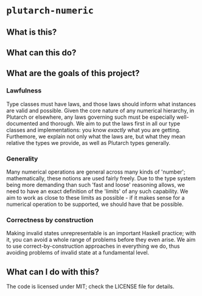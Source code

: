 # `plutarch-numeric`

## What is this?

## What can this do?

## What are the goals of this project?

### Lawfulness

Type classes must have laws, and those laws should inform what instances are
valid and possible. Given the core nature of any numerical hierarchy, in
Plutarch or elsewhere, any laws governing such must be especially well-documented 
and thorough. We aim to put the laws first in all our type classes and
implementations: you know _exactly_ what you are getting. Furthemore, we explain
not only what the laws are, but what they mean relative the types we provide, as
well as Plutarch types generally.

### Generality

Many numerical operations are general across many kinds of 'number';
mathematically, these notions are used fairly freely. Due to the type system
being more demanding than such 'fast and loose' reasoning allows, we need to
have an exact definition of the 'limits' of any such capability. We aim to work
as close to these limits as possible - if it makes sense for a numerical
operation to be supported, we should have that be possible.

### Correctness by construction

Making invalid states unrepresentable is an important Haskell practice; with it,
you can avoid a whole range of problems before they even arise. We aim to use
correct-by-construction approaches in everything we do, thus avoiding problems
of invalid state at a fundamental level.

## What can I do with this?

The code is licensed under MIT; check the LICENSE file for details.
